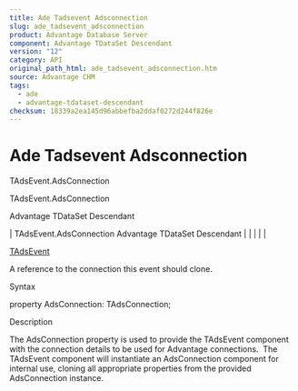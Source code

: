 ```yaml
---
title: Ade Tadsevent Adsconnection
slug: ade_tadsevent_adsconnection
product: Advantage Database Server
component: Advantage TDataSet Descendant
version: "12"
category: API
original_path_html: ade_tadsevent_adsconnection.htm
source: Advantage CHM
tags:
  - ade
  - advantage-tdataset-descendant
checksum: 18339a2ea145d96abbefba2ddaf0272d244f826e
---
```


# Ade Tadsevent Adsconnection

TAdsEvent.AdsConnection

TAdsEvent.AdsConnection

Advantage TDataSet Descendant

| TAdsEvent.AdsConnection  Advantage TDataSet Descendant |  |  |  |  |

[TAdsEvent](ade_tadsevent.md)

A reference to the connection this event should clone.

Syntax

property AdsConnection: TAdsConnection;

Description

The AdsConnection property is used to provide the TAdsEvent component with the connection details to be used for Advantage connections.  The TAdsEvent component will instantiate an AdsConnection component for internal use, cloning all appropriate properties from the provided AdsConnection instance.
